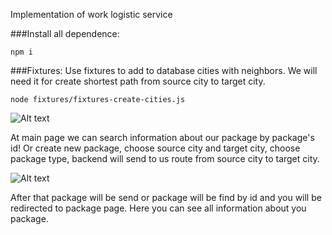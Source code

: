 Implementation of work logistic service

###Install all dependence:

```
npm i
```

###Fixtures:
Use fixtures to add to database cities with neighbors. We will need it for create shortest path from
source city to target city.

```
node fixtures/fixtures-create-cities.js
```

![Alt text](https://github.com/Slashmsu/tony/blob/master/graph.png?raw=true "Cities graph")

At main page we can search information about our package by package's id!
Or create new package, choose source city and target city, choose package type,
backend will send to us route from source city to target city.

![Alt text](https://github.com/Slashmsu/tony/blob/master/mainPage.png?raw=true "Main Page")

After that package will be send or package will be find by id and you will be redirected to package page. Here you can see all
information about you package.
